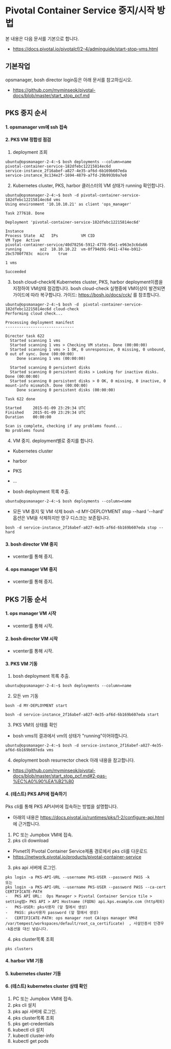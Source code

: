 
# Pivotal Container Service 중지/시작 방법
본 내용은 다음 문서를 기본으로 합니다.
- https://docs.pivotal.io/pivotalcf/2-4/adminguide/start-stop-vms.html

## 기본작업
opsmanager, bosh director login등은 아래 문서를 참고하십시오.
- https://github.com/myminseok/pivotal-docs/blob/master/start_stop_pcf.md

## PKS 중지 순서

#### 1. opsmanager vm에 ssh 접속
#### 2. PKS VM 정합성 점검
1. deployment 조회
```
ubuntu@opsmanager-2-4:~$ bosh deployments --column=name
pivotal-container-service-182dfebc12215814ec6d
service-instance_2f16abef-a827-4e35-af6d-6b169b607eda
service-instance_8c134e2f-1694-4879-a7fd-29b993b9a7e0

```
2. Kubernetes cluster, PKS, harbor 클러스터의 VM 상태가 running 확인합니다. 

```
ubuntu@opsmanager-2-4:~$ bosh -d pivotal-container-service-182dfebc12215814ec6d vms
Using environment '10.10.10.21' as client 'ops_manager'

Task 277618. Done

Deployment 'pivotal-container-service-182dfebc12215814ec6d'

Instance                                                        Process State  AZ   IPs          VM CID                                   VM Type  Active
pivotal-container-service/40d78256-5912-4778-95e1-e963e3c6da66  running        az2  10.10.10.22  vm-0f794d91-9411-474e-b912-2bc5700f783c  micro    true

1 vms

Succeeded
```

3. bosh cloud-check에 Kubernetes cluster, PKS, harbor deployment이름을 지정하여 VM상태 점검합니다. 
bosh cloud-check 실행중에 VM이상이 발견되면 가이드에 따라 복구합니다. 가이드: https://bosh.io/docs/cck/ 를 참조합니다.
```
ubuntu@opsmanager-2-4:~$ bosh -d  pivotal-container-service-182dfebc12215814ec6d cloud-check 
Performing cloud check...

Processing deployment manifest
------------------------------

Director task 622
  Started scanning 1 vms
  Started scanning 1 vms > Checking VM states. Done (00:00:00)
  Started scanning 1 vms > 1 OK, 0 unresponsive, 0 missing, 0 unbound, 0 out of sync. Done (00:00:00)
     Done scanning 1 vms (00:00:00)

  Started scanning 0 persistent disks
  Started scanning 0 persistent disks > Looking for inactive disks. Done (00:00:00)
  Started scanning 0 persistent disks > 0 OK, 0 missing, 0 inactive, 0 mount-info mismatch. Done (00:00:00)
     Done scanning 0 persistent disks (00:00:00)

Task 622 done

Started     2015-01-09 23:29:34 UTC
Finished    2015-01-09 23:29:34 UTC
Duration    00:00:00

Scan is complete, checking if any problems found...
No problems found

```

4. VM 중지.
deployment별로 중지를 합니다. 
- Kubernetes cluster
- harbor
- PKS
-  ...

- bosh deployment 목록 추출.
```
ubuntu@opsmanager-2-4:~$ bosh deployments --column=name
```

-  모든 VM  중지 및 VM 삭제
bosh -d MY-DEPLOYMENT stop --hard
'--hard' 옵션은 VM을 삭제하지만 영구 디스크는 보존됩니다.
```
bosh -d service-instance_2f16abef-a827-4e35-af6d-6b169b607eda stop --hard

```

#### 3. bosh director VM 중지
- vcenter를 통해 중지.

#### 4. ops manager VM 중지
- vcenter를 통해 중지.



## PKS 기동 순서
#### 1. ops manager VM 시작
- vcenter를 통해 시작.

#### 2. bosh director VM 시작
- vcenter를 통해 시작.

#### 3. PKS VM 기동 
1. bosh deployment 목록 추출.
```
ubuntu@opsmanager-2-4:~$ bosh deployments --column=name

```
2. 모든 vm 기동
```
bosh -d MY-DEPLOYMENT start

bosh -d service-instance_2f16abef-a827-4e35-af6d-6b169b607eda start

```

3. PKS VM의 상태를 확인
- bosh vms의 결과에서 vm의 상태가 "running"이어야합니다.
```
ubuntu@opsmanager-2-4:~$ bosh -d service-instance_2f16abef-a827-4e35-af6d-6b169b607eda vms
```

4. deployment bosh resurrector check
아래 내용을 참고합니다.
- https://github.com/myminseok/pivotal-docs/blob/master/start_stop_pcf.md#2-pas-%EC%A0%90%EA%B2%80

#### 4. (테스트) PKS API에 접속하기
Pks cli를 통해 PKS API서버에 접속하는 방법을 설명합니다. 
- 아래의 내용은 https://docs.pivotal.io/runtimes/pks/1-2/configure-api.html  에 근거합니다. 

1. PC 또는 Jumpbox VM에 접속.
2. pks cli download
- Pivnet의 Pivotal Container Service제품 경로에서 pks cli를  다운로드
- https://network.pivotal.io/products/pivotal-container-service

3.  pks api 서버에 로그인.
```
pks login -a PKS-API-URL --username PKS-USER --password PASS -k
또는
pks login -a PKS-API-URL --username PKS-USER --password PASS --ca-cert CERTIFICATE-PATH
-	PKS API URL:  Ops Manager > Pivotal Container Service tile > setting탭> PKS API > API Hostname (FQDN) api.kps.example.com (http제외)
-	PKS-USER: pks사용자 (앞 절에서 생성)
-	PASS: pks사용자 password (앞 절에서 생성)
-	CERTIFICATE-PATH: ops manager root CA(ops manager VM내 /var/tempest/workspaces/default/root_ca_certificate)  , 사설인증서 인경우 -k옵션을 대신 넣습니다.
```

4. pks cluster목록 조회
```
pks clusters

```


#### 4. harbor VM 기동 

#### 5. kubernetes cluster 기동 

#### 6. (테스트) kubernetes cluster 상태 확인
1. PC 또는 Jumpbox VM에 접속.
2. pks cli 설치
3.  pks api 서버에 로그인.
4. pks cluster목록 조회
5. pks get-credentials <cluster name> 
6. kubectl cli 설치
7. kubectl cluster-info <cluster name> 
8. kubectl get pods


